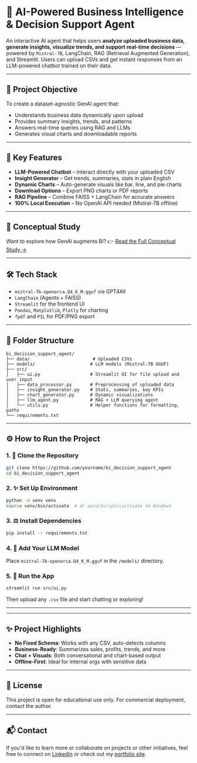 # 🧠 AI-Powered Business Intelligence & Decision Support Agent

An interactive AI agent that helps users **analyze uploaded business data, generate insights, visualize trends, and support real-time decisions** — powered by `Mistral-7B`, LangChain, RAG (Retrieval Augmented Generation), and Streamlit. Users can upload CSVs and get instant responses from an LLM-powered chatbot trained on their data.

---

## 🎯 Project Objective
To create a dataset-agnostic GenAI agent that:
- Understands business data dynamically upon upload
- Provides summary insights, trends, and patterns
- Answers real-time queries using RAG and LLMs
- Generates visual charts and downloadable reports

---

## 🚀 Key Features
- **LLM-Powered Chatbot** – Interact directly with your uploaded CSV
- **Insight Generator** – Get trends, summaries, stats in plain English
- **Dynamic Charts** – Auto-generate visuals like bar, line, and pie charts
- **Download Options** – Export PNG charts or PDF reports
- **RAG Pipeline** – Combine FAISS + LangChain for accurate answers
- **100% Local Execution** – No OpenAI API needed (Mistral-7B offline)

---

## 🧠 Conceptual Study
Want to explore how GenAI augments BI?
👉 [Read the Full Conceptual Study →](https://github.com/Pre123140/Business-Intelligence-and-Decision-Support-Agent/blob/main/BUSINESS%20INTELLIGENCE%20AND%20DECISION%20SUPPORT%20AGENT%20(1).pdf)

---

## 🛠️ Tech Stack
- `mistral-7b-openorca.Q4_K_M.gguf` via GPT4All
- `LangChain` (Agents + FAISS)
- `Streamlit` for the frontend UI
- `Pandas`, `Matplotlib`, `Plotly` for charting
- `fpdf` and `PIL` for PDF/PNG export

---

## 📁 Folder Structure
```
bi_decision_support_agent/
├── data/                        # Uploaded CSVs
├── models/                     # LLM models (Mistral-7B GGUF)
├── src/
│   ├── ui.py                   # Streamlit UI for file upload and user input
│   ├── data_processor.py       # Preprocessing of uploaded data
│   ├── insight_generator.py    # Stats, summaries, key KPIs
│   ├── chart_generator.py      # Dynamic visualizations
│   ├── llm_agent.py            # RAG + LLM querying agent
│   └── utils.py                # Helper functions for formatting, paths
└── requirements.txt
```

---

## ⚙️ How to Run the Project

### 1. 📂 Clone the Repository
```bash
git clone https://github.com/yourname/bi_decision_support_agent
cd bi_decision_support_agent
```

### 2. ✨ Set Up Environment
```bash
python -m venv venv
source venv/bin/activate  # or venv\Scripts\activate on Windows
```

### 3. ⚖️ Install Dependencies
```bash
pip install -r requirements.txt
```

### 4. 🤖 Add Your LLM Model
Place `mistral-7b-openorca.Q4_K_M.gguf` in the `/models/` directory.

### 5. 🚀 Run the App
```bash
streamlit run src/ui.py
```

Then upload any `.csv` file and start chatting or exploring!

---

---

## ✨ Project Highlights
- **No Fixed Schema**: Works with any CSV, auto-detects columns
- **Business-Ready**: Summarizes sales, profits, trends, and more
- **Chat + Visuals**: Both conversational and chart-based output
- **Offline-First**: Ideal for internal orgs with sensitive data

---

## 📜 License

This project is open for educational use only. For commercial deployment, contact the author.

---

## 📬 Contact
If you'd like to learn more or collaborate on projects or other initiatives, feel free to connect on [LinkedIn](https://www.linkedin.com/in/prerna-burande-99678a1bb/) or check out my [portfolio site](https://youtheleader.com/).

